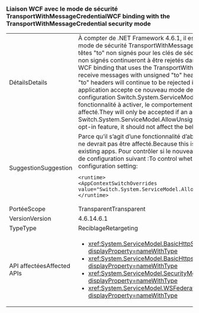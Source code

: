 ### <a name="wcf-binding-with-the-transportwithmessagecredential-security-mode"></a><span data-ttu-id="57295-101">Liaison WCF avec le mode de sécurité TransportWithMessageCredential</span><span class="sxs-lookup"><span data-stu-id="57295-101">WCF binding with the TransportWithMessageCredential security mode</span></span>

|   |   |
|---|---|
|<span data-ttu-id="57295-102">Détails</span><span class="sxs-lookup"><span data-stu-id="57295-102">Details</span></span>|<span data-ttu-id="57295-103">À compter de .NET Framework 4.6.1, il est possible de configurer une liaison WCF qui utilise le mode de sécurité TransportWithMessageCredential pour recevoir des messages avec des en-têtes &quot;to&quot; non signés pour les clés de sécurité asymétriques. Par défaut, les en-têtes &quot;to&quot; non signés continueront à être rejetés dans .NET 4.6.1.</span><span class="sxs-lookup"><span data-stu-id="57295-103">Beginning in the .NET Framework 4.6.1, WCF binding that uses the TransportWithMessageCredential security mode can be set up to receive messages with unsigned &quot;to&quot; headers for asymmetric security keys.By default, unsigned &quot;to&quot; headers will continue to be rejected in .NET 4.6.1.</span></span> <span data-ttu-id="57295-104">Ils seront acceptés uniquement si une application accepte ce nouveau mode de fonctionnement en utilisant le commutateur de configuration Switch.System.ServiceModel.AllowUnsignedToHeader. Étant donné qu’il s’agit d’une fonctionnalité à activer, le comportement des applications existantes ne devrait pas être affecté.</span><span class="sxs-lookup"><span data-stu-id="57295-104">They will only be accepted if an application opts into this new mode of operation using the Switch.System.ServiceModel.AllowUnsignedToHeader configuration switch.Because this is an opt-in feature, it should not affect the behavior of existing apps.</span></span>|
|<span data-ttu-id="57295-105">Suggestion</span><span class="sxs-lookup"><span data-stu-id="57295-105">Suggestion</span></span>|<span data-ttu-id="57295-106">Parce qu’il s’agit d’une fonctionnalité d’abonnement, le comportement des applications existantes ne devrait pas être affecté.</span><span class="sxs-lookup"><span data-stu-id="57295-106">Because this is an opt-in feature, it should not affect the behavior of existing apps.</span></span> <span data-ttu-id="57295-107">Pour contrôler si le nouveau comportement est utilisé ou non, utilisez le paramètre de configuration suivant :</span><span class="sxs-lookup"><span data-stu-id="57295-107">To control whether the new behavior is used or not, use the following configuration setting:</span></span><pre><code class="language-xml">&lt;runtime&gt;&#13;&#10;&lt;AppContextSwitchOverrides value=&quot;Switch.System.ServiceModel.AllowUnsignedToHeader=true&quot; /&gt;&#13;&#10;&lt;/runtime&gt;&#13;&#10;</code></pre>|
|<span data-ttu-id="57295-108">Portée</span><span class="sxs-lookup"><span data-stu-id="57295-108">Scope</span></span>|<span data-ttu-id="57295-109">Transparent</span><span class="sxs-lookup"><span data-stu-id="57295-109">Transparent</span></span>|
|<span data-ttu-id="57295-110">Version</span><span class="sxs-lookup"><span data-stu-id="57295-110">Version</span></span>|<span data-ttu-id="57295-111">4.6.1</span><span class="sxs-lookup"><span data-stu-id="57295-111">4.6.1</span></span>|
|<span data-ttu-id="57295-112">Type</span><span class="sxs-lookup"><span data-stu-id="57295-112">Type</span></span>|<span data-ttu-id="57295-113">Reciblage</span><span class="sxs-lookup"><span data-stu-id="57295-113">Retargeting</span></span>|
|<span data-ttu-id="57295-114">API affectées</span><span class="sxs-lookup"><span data-stu-id="57295-114">Affected APIs</span></span>|<ul><li><xref:System.ServiceModel.BasicHttpSecurityMode.TransportWithMessageCredential?displayProperty=nameWithType></li><li><xref:System.ServiceModel.BasicHttpsSecurityMode.TransportWithMessageCredential?displayProperty=nameWithType></li><li><xref:System.ServiceModel.SecurityMode.TransportWithMessageCredential?displayProperty=nameWithType></li><li><xref:System.ServiceModel.WSFederationHttpSecurityMode.TransportWithMessageCredential?displayProperty=nameWithType></li></ul>|

